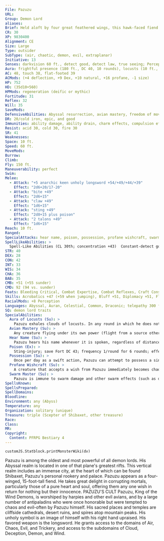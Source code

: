 ```yaml
---
File: Pazuzu
URL: 
Group: Demon Lord
aliases: 
Brief: Held aloft by four great feathered wings, this hawk-faced fiend has a scorpion's tail and carries a black metal scepter.
CR: 30
XP: 9830400
Alignment: CE
Size: Large
Type: outsider
SubType: (air, chaotic, demon, evil, extraplanar)
Initiative: 13
Senses: darkvision 60 ft., detect good, detect law, true seeing; Perception +58
Aura: frightful presence (180 ft., DC 40, 10 rounds), locusts (10 ft., distraction, DC 43), unholy aura (DC 31)
AC: 48, touch 38, flat-footed 39
ACMods: (+4 deflection, +9 Dex, +10 natural, +16 profane, -1 size)
HP: 752
HD: (35d10+560)
HPMods: regeneration (deific or mythic)
Fortitude: 31
Reflex: 32
Will: 35
SaveMods: 
DefensiveAbilities: Abyssal resurrection, avian mastery, freedom of movement
DR: 20/cold iron, epic, and good
Immunities: ability damage, ability drain, charm effects, compulsion effects, cold, death effects, electricity, energy drain, petrification, and poison
Resist: acid 30, cold 30, fire 30
SR: 41
Weaknesses: 
Space: 10 ft.
Speed: 60 ft.
MoveMods: 
Burrow: 
Climb: 
Fly: 150 ft.
Maneuverability: perfect
Swim: 
Melee: 
  - Attack: "+5 anarchic keen unholy longsword +54/+49/+44/+39"
    Effect: "2d6+20/17-20"
  - Attack: "bite +49"
    Effect: "2d6+15"
  - Attack: "claw +49"
    Effect: "1d6+15"
  - Attack: "sting +49"
    Effect: "2d8+15 plus poison"
  - Attack: "2 talons +49"
    Effect: "1d6+15"
Reach: 10 ft.
Ranged: 
SpecialAttacks: hear name, poison, possession, profane wishcraft, swarm master
SpellLikeAbilities: >
  Spell-Like Abilities (CL 30th; concentration +43)  Constant-detect good, detect law, freedom of movement, speak with animals (winged animals only), true seeing, unholy aura (DC 31)  At Will-astral projection, blasphemy* (DC 30), control winds, desecrate*, dominate person* (DC 28), greater dispel magic, greater teleport, shapechange, telekinesis* (DC 28), unhallow, unholy blight* (DC 27)  3/day-quickened dominate person* (DC 28), summon demons, symbol of persuasion (DC 29), sympathy (DC 31), whirlwind*  1/day-dominate monster (DC 32), time stop*, wish*^[*: can use mythic version in their realm]
STR: 40
DEX: 28
CON: 42
INT: 33
WIS: 34
CHA: 36
BAB: 35
CMB: +51 (+55 sunder)
CMD: 92 (94 vs. sunder)
Feats: Bleeding Critical, Combat Expertise, Combat Reflexes, Craft Construct, Craft Magic Arms and Armor, Craft Rod, Craft Wondrous Item, Critical Focus, Flyby Attack, Greater Sunder, Greater Vital Strike, Improved Initiative, Improved Sunder, Improved Vital Strike, Multiattack, Power Attack, Quicken Spell-Like Ability (dominate person), Vital Strike
Skills: Acrobatics +47 (+59 when jumping), Bluff +51, Diplomacy +51, Fly +53, Intimidate +48, Knowledge (arcana) +49, Knowledge (local) +46, Knowledge (nature) +46, Knowledge (nobility) +46, Knowledge (planes) +49, Knowledge (religion) +46, Perception +58, Sense Motive +50, Spellcraft +49, Stealth +43, Survival +47, Use Magic Device +48
RacialMods: +8 Perception
Languages: Abyssal, Auran, Celestial, Common, Draconic; telepathy 300 ft.
SQ: demon lord traits
SpecialAbilities:
  Aura of Locusts (Su): >
    Pazuzu exhales clouds of locusts. In any round in which he does not move more than 5 feet, he is surrounded by a 10-foot-radius spread of these creatures. Any creature that enters this area must succeed at a DC 43 Fortitude save or be nauseated for 1 round. The save DC is Constitution-based.
  Avian Mastery (Su): >
    Any creature flying under its own power (flight from a source other than a spell, spell-like ability, or magic item) that attempts to attack Pazuzu with a melee attack must attempt a DC 40 Will save. If it fails, the creature can't follow through with the attack, that part of its action is lost, and it can't directly attack Pazuzu for 1d4 rounds. Once a creature succeeds at this save, it is immune to this ability for 24 hours. The save DC is Charisma-based.
  Hear Name (Su): >
    Pazuzu hears his name whenever it is spoken, regardless of distance-this ability functions even across planar boundaries. If a creature speaks Pazuzu's name aloud three times in the same breath, Pazuzu automatically knows that creature's precise location and name. If Pazuzu is on the same plane as someone who speaks his name three times in a single breath, he can immediately attempt to possess that creature.
  Poison (Ex): >
    Sting-injury; save Fort DC 43; frequency 1/round for 6 rounds; effect 1d6 Wisdom drain and nauseated; cure 3 consecutive saves.
  Possession (Su): >
    Once per day as a swift action, Pazuzu can attempt to possess a single living creature within 1 mile, provided he knows the target's name. The target can resist this possession attempt by succeeding at a DC 43 Will save. A lawful creature gains a +10 bonus on this saving throw, and a good creature gains a +20 bonus on the saving throw (these bonuses stack). If the creature successfully saves, it is immune to possession attempts by Pazuzu for the rest of its life. If the saving throw fails, Pazuzu can control the possessed creature from afar. While possessing a creature, Pazuzu automatically knows every thought that creature has. By concentrating, he can sense the creature's surroundings using that creature's senses. As a swift action, he can cause the creature to perform any ability it can perform on its own. Pazuzu can use any of his spell-like abilities through a possessed target, with the effects resolving as if the possessed creature had created the effect. Possession is permanent, but Pazuzu can only possess one creature at a time. When Pazuzu isn't actively controlling the target, it can take its own actions. Dispel chaos or dispel evil ends this possession effect as if it were an enchantment spell, but unless the caster of the spell succeeds at a DC 30 caster level check, as a swift action Pazuzu can attempt to possess the caster as he is driven out of the target. A creature possessed by Pazuzu is immune to protection from evil, magic circle against evil, and any similar effects. The save DC is Charisma-based.
  Profane Wishcraft (Su): >
    A creature that accepts a wish from Pazuzu immediately becomes chaotic evil unless it succeeds at a DC 43 Will save. A creature that becomes chaotic evil in this way gains the benefits of a good hope spell for 1 week, followed by the effects of crushing despair for 1d6 months (CL 30th). The save DC is Charisma-based.
  Swarm Master (Su): >
    Pazuzu is immune to swarm damage and other swarm effects (such as distraction). As a swift action, he can direct the movement of any swarm within 30 feet.
SpellsKnown: 
SpellsPrepared: 
SpellDomains: 
Bloodline: 
Environment: any (Abyss)
Temperature: any
Organization: solitary (unique)
Treasure: triple (Scepter of Shibaxet, other treasure)
Race: 
Class: 
MR: 
Copyright:
  Content: PFRPG Bestiary 4
---
```

```dataviewjs
customJS.Statblock.printMonsterWiki(dv)
```
Pazuzu is among the oldest and most powerful of all demon lords. His Abyssal realm is located in one of that plane's greatest rifts. This vertical realm includes an immense city, at the heart of which can be found Shibaxet, Pazuzu's personal rookery and palace. Pazuzu appears as a four-winged, 15-foot-tall fiend. He takes great delight in corrupting mortals, particularly those of a pure heart and soul, offering them any one wish in return for nothing but their innocence.  PAZUZU'S CULT  Pazuzu, King of the Wind Demons, is worshiped by harpies and other evil avians, and by a large number of antipaladins who were once honorable but were tempted to chaos and evil-often by Pazuzu himself. His sacred places and temples are cliffside cathedrals, desert ruins, and spires atop mountain peaks. His unholy symbol is an image of himself with his right hand upraised. His favored weapon is the longsword. He grants access to the domains of Air, Chaos, Evil, and Trickery, and access to the subdomains of Cloud, Deception, Demon, and Wind.
